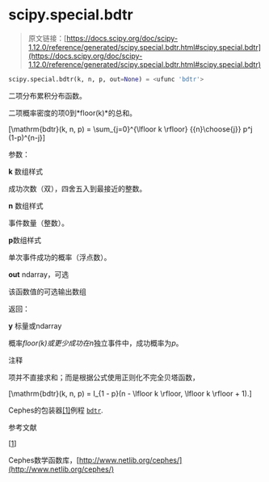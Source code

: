# scipy.special.bdtr

> 原文链接：[https://docs.scipy.org/doc/scipy-1.12.0/reference/generated/scipy.special.bdtr.html#scipy.special.bdtr](https://docs.scipy.org/doc/scipy-1.12.0/reference/generated/scipy.special.bdtr.html#scipy.special.bdtr)

```py
scipy.special.bdtr(k, n, p, out=None) = <ufunc 'bdtr'>
```

二项分布累积分布函数。

二项概率密度的项0到*floor(k)*的总和。

\[\mathrm{bdtr}(k, n, p) = \sum_{j=0}^{\lfloor k \rfloor} {{n}\choose{j}} p^j (1-p)^{n-j}\]

参数：

**k** 数组样式

成功次数（双），四舍五入到最接近的整数。

**n** 数组样式

事件数量（整数）。

**p**数组样式

单次事件成功的概率（浮点数）。

**out** ndarray，可选

该函数值的可选输出数组

返回：

**y** 标量或ndarray

概率*floor(k)*或更少成功在*n*独立事件中，成功概率为*p*。

注释

项并不直接求和；而是根据公式使用正则化不完全贝塔函数，

\[\mathrm{bdtr}(k, n, p) = I_{1 - p}(n - \lfloor k \rfloor, \lfloor k \rfloor + 1).\]

Cephes的包装器[[1]](#r7d9104350497-1)例程 [`bdtr`](#scipy.special.bdtr "scipy.special.bdtr").

参考文献

[[1](#id1)]

Cephes数学函数库，[http://www.netlib.org/cephes/](http://www.netlib.org/cephes/)
